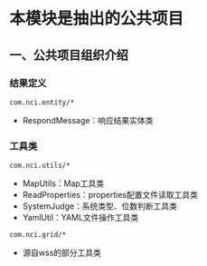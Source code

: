 # 本模块是抽出的公共项目
## 一、公共项目组织介绍
### 结果定义
```
com.nci.entity/*   
```
- RespondMessage：响应结果实体类


### 工具类
```
com.nci.utils/*
```
- MapUtils：Map工具类
- ReadProperties：properties配置文件读取工具类
- SystemJudge：系统类型、位数判断工具类
- YamlUtil：YAML文件操作工具类

```
com.nci.grid/*   
```
- 源自wss的部分工具类






